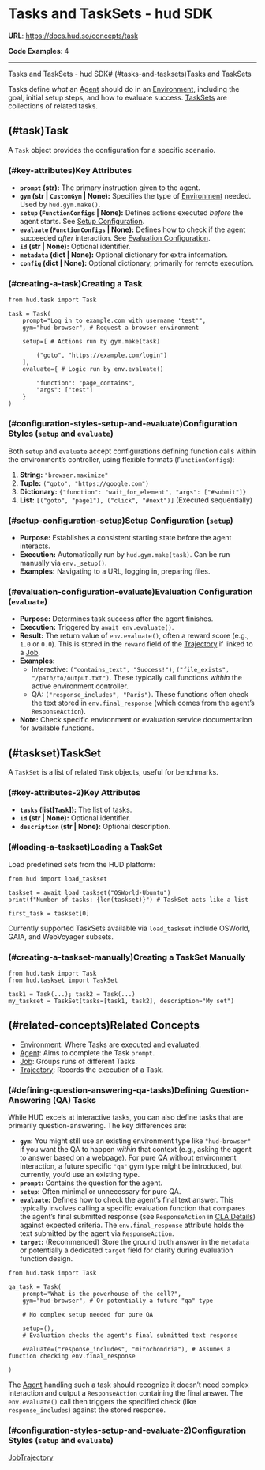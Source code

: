 # Tasks and TaskSets - hud SDK

**URL**: https://docs.hud.so/concepts/task

**Code Examples**: 4

---

Tasks and TaskSets - hud SDK# (#tasks-and-tasksets)Tasks and TaskSets

Tasks define *what* an [Agent](https://docs.hud.so/concepts/agent) should do in an [Environment](https://docs.hud.so/concepts/environment), including the goal, initial setup steps, and how to evaluate success. [TaskSets](#taskset) are collections of related tasks.

## (#task)Task

A `Task` object provides the configuration for a specific scenario.

### (#key-attributes)Key Attributes

- **`prompt` (str):** The primary instruction given to the agent.
- **`gym` (str | `CustomGym` | None):** Specifies the type of [Environment](https://docs.hud.so/concepts/environment) needed. Used by `hud.gym.make()`.
- **`setup` (`FunctionConfigs` | None):** Defines actions executed *before* the agent starts. See [Setup Configuration](#setup-configuration).
- **`evaluate` (`FunctionConfigs` | None):** Defines how to check if the agent succeeded *after* interaction. See [Evaluation Configuration](#evaluation-configuration).
- **`id` (str | None):** Optional identifier.
- **`metadata` (dict | None):** Optional dictionary for extra information.
- **`config` (dict | None):** Optional dictionary, primarily for remote execution.

### (#creating-a-task)Creating a Task

```
from hud.task import Task

task = Task(
    prompt="Log in to example.com with username 'test'",
    gym="hud-browser", # Request a browser environment

    setup=[ # Actions run by gym.make(task)

        ("goto", "https://example.com/login")
    ],
    evaluate={ # Logic run by env.evaluate()

        "function": "page_contains", 
        "args": ["test"]
    }
)
```

### (#configuration-styles-setup-and-evaluate)Configuration Styles (`setup` and `evaluate`)

Both `setup` and `evaluate` accept configurations defining function calls within the environment’s controller, using flexible formats (`FunctionConfigs`):

1. **String:** `"browser.maximize"`
2. **Tuple:** `("goto", "https://google.com")`
3. **Dictionary:** `{"function": "wait_for_element", "args": ["#submit"]}`
4. **List:** `[("goto", "page1"), ("click", "#next")]` (Executed sequentially)

### (#setup-configuration-setup)Setup Configuration (`setup`)

- **Purpose:** Establishes a consistent starting state before the agent interacts.
- **Execution:** Automatically run by `hud.gym.make(task)`. Can be run manually via `env._setup()`.
- **Examples:** Navigating to a URL, logging in, preparing files.

### (#evaluation-configuration-evaluate)Evaluation Configuration (`evaluate`)

- **Purpose:** Determines task success after the agent finishes.
- **Execution:** Triggered by `await env.evaluate()`.
- **Result:** The return value of `env.evaluate()`, often a reward score (e.g., `1.0` or `0.0`). This is stored in the `reward` field of the [Trajectory](https://docs.hud.so/concepts/trajectory) if linked to a [Job](https://docs.hud.so/concepts/job).
- **Examples:**
	- Interactive: `("contains_text", "Success!")`, `("file_exists", "/path/to/output.txt")`. These typically call functions *within* the active environment controller.
	- QA: `("response_includes", "Paris")`. These functions often check the text stored in `env.final_response` (which comes from the agent’s `ResponseAction`).
- **Note:** Check specific environment or evaluation service documentation for available functions.

## (#taskset)TaskSet

A `TaskSet` is a list of related `Task` objects, useful for benchmarks.

### (#key-attributes-2)Key Attributes

- **`tasks` (list[`Task`]):** The list of tasks.
- **`id` (str | None):** Optional identifier.
- **`description` (str | None):** Optional description.

### (#loading-a-taskset)Loading a TaskSet

Load predefined sets from the HUD platform:

```
from hud import load_taskset

taskset = await load_taskset("OSWorld-Ubuntu")
print(f"Number of tasks: {len(taskset)}") # TaskSet acts like a list

first_task = taskset[0]
```

Currently supported TaskSets available via `load_taskset` include OSWorld, GAIA, and WebVoyager subsets.

### (#creating-a-taskset-manually)Creating a TaskSet Manually

```
from hud.task import Task
from hud.taskset import TaskSet

task1 = Task(...); task2 = Task(...)
my_taskset = TaskSet(tasks=[task1, task2], description="My set")
```

## (#related-concepts)Related Concepts

- [Environment](https://docs.hud.so/concepts/environment): Where Tasks are executed and evaluated.
- [Agent](https://docs.hud.so/concepts/agent): Aims to complete the Task `prompt`.
- [Job](https://docs.hud.so/concepts/job): Groups runs of different Tasks.
- [Trajectory](https://docs.hud.so/concepts/trajectory): Records the execution of a Task.

### (#defining-question-answering-qa-tasks)Defining Question-Answering (QA) Tasks

While HUD excels at interactive tasks, you can also define tasks that are primarily question-answering. The key differences are:

- **`gym`:** You might still use an existing environment type like `"hud-browser"` if you want the QA to happen *within* that context (e.g., asking the agent to answer based on a webpage). For pure QA without environment interaction, a future specific `"qa"` gym type might be introduced, but currently, you’d use an existing type.
- **`prompt`:** Contains the question for the agent.
- **`setup`:** Often minimal or unnecessary for pure QA.
- **`evaluate`:** Defines how to check the agent’s final text answer. This typically involves calling a specific evaluation function that compares the agent’s final submitted response (see `ResponseAction` in [CLA Details](https://docs.hud.so/advanced/cla-details)) against expected criteria. The `env.final_response` attribute holds the text submitted by the agent via `ResponseAction`.
- **`target`:** (Recommended) Store the ground truth answer in the `metadata` or potentially a dedicated `target` field for clarity during evaluation function design.

```
from hud.task import Task

qa_task = Task(
    prompt="What is the powerhouse of the cell?",
    gym="hud-browser", # Or potentially a future "qa" type

    # No complex setup needed for pure QA

    setup=(),
    # Evaluation checks the agent's final submitted text response

    evaluate=("response_includes", "mitochondria"), # Assumes a function checking env.final_response

)
```

The [Agent](https://docs.hud.so/concepts/agent) handling such a task should recognize it doesn’t need complex interaction and output a `ResponseAction` containing the final answer. The `env.evaluate()` call then triggers the specified check (like `response_includes`) against the stored response.

### (#configuration-styles-setup-and-evaluate-2)Configuration Styles (`setup` and `evaluate`)

[Job](https://docs.hud.so/concepts/job)[Trajectory](https://docs.hud.so/concepts/trajectory)